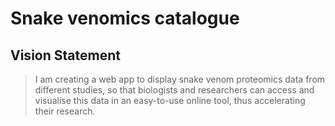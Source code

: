 # Snake venomics catalogue

## Vision Statement
>I am creating a web app to display snake venom proteomics data from different studies, so that biologists and researchers can access and visualise this data in an easy-to-use online tool, thus accelerating their research.
